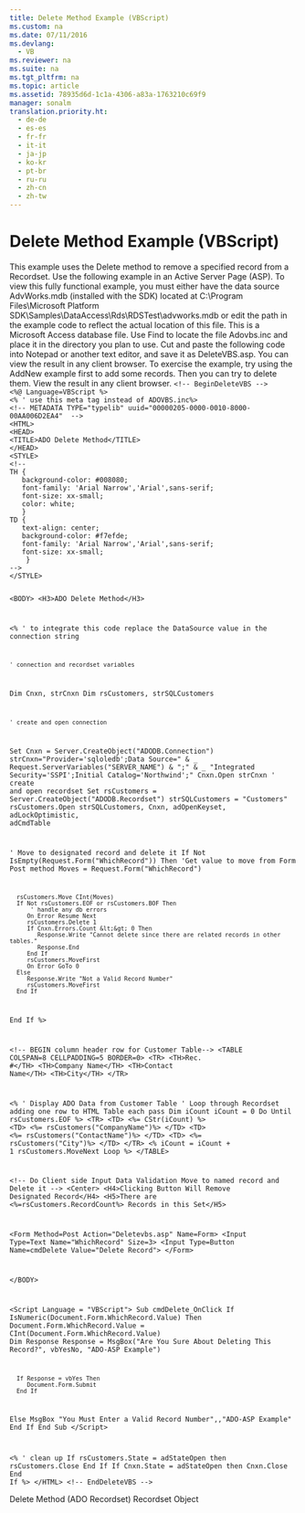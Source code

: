 ```yaml
---
title: Delete Method Example (VBScript)
ms.custom: na
ms.date: 07/11/2016
ms.devlang: 
  - VB
ms.reviewer: na
ms.suite: na
ms.tgt_pltfrm: na
ms.topic: article
ms.assetid: 78935d6d-1c1a-4306-a83a-1763210c69f9
manager: sonalm
translation.priority.ht: 
  - de-de
  - es-es
  - fr-fr
  - it-it
  - ja-jp
  - ko-kr
  - pt-br
  - ru-ru
  - zh-cn
  - zh-tw
---
```

# Delete Method Example (VBScript)
<?xml version="1.0" encoding="utf-8"?>
<developerReferenceWithoutSyntaxDocument xmlns="http://ddue.schemas.microsoft.com/authoring/2003/5" xmlns:xlink="http://www.w3.org/1999/xlink" xmlns:xsi="http://www.w3.org/2001/XMLSchema-instance" xsi:schemaLocation="http://ddue.schemas.microsoft.com/authoring/2003/5 http://dduestorage.blob.core.windows.net/ddueschema/developer.xsd">
  <introduction>
    <para>This example uses the <legacyLink xlink:href="1eb9209c-602c-4507-b0c2-6527a599b67d">Delete</legacyLink> method to remove a specified record from a <legacyLink xlink:href="ede1415f-c3df-4cc5-a05b-2576b2b84b60">Recordset</legacyLink>.</para>
    <para>Use the following example in an Active Server Page (ASP). To view this fully functional example, you must either have the data source AdvWorks.mdb (installed with the SDK) located at C:\Program Files\Microsoft Platform SDK\Samples\DataAccess\Rds\RDSTest\advworks.mdb or edit the path in the example code to reflect the actual location of this file. This is a Microsoft Access database file.</para>
    <para>Use <legacyBold>Find</legacyBold> to locate the file Adovbs.inc and place it in the directory you plan to use. Cut and paste the following code into Notepad or another text editor, and save it as <legacyBold>DeleteVBS.asp</legacyBold>. You can view the result in any client browser.</para>
    <para>To exercise the example, try using the <legacyLink xlink:href="dcdcaf0a-b9b0-4d81-8728-43c38c4c853b">AddNew</legacyLink> example first to add some records. Then you can try to delete them. View the result in any client browser. </para>
    <code>&lt;!-- BeginDeleteVBS --&gt;
&lt;%@ Language=VBScript %&gt;
&lt;% ' use this meta tag instead of ADOVBS.inc%&gt;
&lt;!-- METADATA TYPE="typelib" uuid="00000205-0000-0010-8000-00AA006D2EA4"  --&gt;
&lt;HTML&gt;
&lt;HEAD&gt;
&lt;TITLE&gt;ADO Delete Method&lt;/TITLE&gt;
&lt;/HEAD&gt;
&lt;STYLE&gt;
&lt;!--
TH {
   background-color: #008080; 
   font-family: 'Arial Narrow','Arial',sans-serif; 
   font-size: xx-small;
   color: white;
   }
TD { 
   text-align: center;
   background-color: #f7efde;
   font-family: 'Arial Narrow','Arial',sans-serif; 
   font-size: xx-small;
    }
--&gt;
&lt;/STYLE&gt;

&lt;BODY&gt; 
&lt;H3&gt;ADO Delete Method&lt;/H3&gt;

&lt;%
    ' to integrate this code replace the DataSource value in the connection string

    ' connection and recordset variables
   Dim Cnxn, strCnxn
   Dim rsCustomers, strSQLCustomers

    ' create and open connection
   Set Cnxn = Server.CreateObject("ADODB.Connection") 
   strCnxn="Provider='sqloledb';Data Source=" &amp; _
            Request.ServerVariables("SERVER_NAME") &amp; ";" &amp; _
            "Integrated Security='SSPI';Initial Catalog='Northwind';"
   Cnxn.Open  strCnxn
    ' create and open recordset
   Set rsCustomers = Server.CreateObject("ADODB.Recordset")
   strSQLCustomers = "Customers"
   rsCustomers.Open strSQLCustomers, Cnxn, adOpenKeyset, adLockOptimistic, adCmdTable
   
   ' Move to designated record and delete it
   If Not IsEmpty(Request.Form("WhichRecord")) Then
      'Get value to move from Form Post method
      Moves = Request.Form("WhichRecord")

      rsCustomers.Move CInt(Moves)
      If Not rsCustomers.EOF or rsCustomers.BOF Then
          ' handle any db errors
         On Error Resume Next
         rsCustomers.Delete 1
         If Cnxn.Errors.Count &lt;&gt; 0 Then
            Response.Write "Cannot delete since there are related records in other tables."
            Response.End
         End If
         rsCustomers.MoveFirst
         On Error GoTo 0
      Else
         Response.Write "Not a Valid Record Number"
         rsCustomers.MoveFirst
      End If
   End If
%&gt;

&lt;!-- BEGIN column header row for Customer Table--&gt;
&lt;TABLE COLSPAN=8 CELLPADDING=5 BORDER=0&gt;
&lt;TR&gt;
   &lt;TH&gt;Rec. #&lt;/TH&gt;
   &lt;TH&gt;Company Name&lt;/TH&gt;
   &lt;TH&gt;Contact Name&lt;/TH&gt;
   &lt;TH&gt;City&lt;/TH&gt;
&lt;/TR&gt;

   &lt;% 
   ' Display ADO Data from Customer Table 
   ' Loop through Recordset adding one row to HTML Table each pass
   Dim iCount
   iCount = 0
   Do Until rsCustomers.EOF %&gt;
   &lt;TR&gt;
     &lt;TD&gt; &lt;%= CStr(iCount) %&gt;
     &lt;TD&gt; &lt;%= rsCustomers("CompanyName")%&gt; &lt;/TD&gt;
     &lt;TD&gt; &lt;%= rsCustomers("ContactName")%&gt; &lt;/TD&gt;
     &lt;TD&gt; &lt;%= rsCustomers("City")%&gt; &lt;/TD&gt;
   &lt;/TR&gt;
   &lt;% 
     iCount = iCount + 1
     rsCustomers.MoveNext 
   Loop 
   %&gt;
&lt;/TABLE&gt;

&lt;!-- Do Client side Input Data Validation Move to named record and Delete it --&gt;
&lt;Center&gt;
&lt;H4&gt;Clicking Button Will Remove Designated Record&lt;/H4&gt;
&lt;H5&gt;There are &lt;%=rsCustomers.RecordCount%&gt; Records in this Set&lt;/H5&gt;

&lt;Form Method=Post Action="Deletevbs.asp" Name=Form&gt;
   &lt;Input Type=Text Name="WhichRecord" Size=3&gt; 
   &lt;Input Type=Button Name=cmdDelete Value="Delete Record"&gt;
&lt;/Form&gt;

&lt;/BODY&gt;

&lt;Script Language = "VBScript"&gt;
Sub cmdDelete_OnClick
   If IsNumeric(Document.Form.WhichRecord.Value) Then
      Document.Form.WhichRecord.Value = CInt(Document.Form.WhichRecord.Value)
      Dim Response
      Response = MsgBox("Are You Sure About Deleting This Record?", vbYesNo,  "ADO-ASP Example")

      If Response = vbYes Then
         Document.Form.Submit
      End If
   Else
      MsgBox "You Must Enter a Valid Record Number",,"ADO-ASP Example"
   End If
End Sub
&lt;/Script&gt;

&lt;%
    ' clean up
    If rsCustomers.State = adStateOpen then
        rsCustomers.Close
    End If
    If Cnxn.State = adStateOpen then
        Cnxn.Close
    End If
%&gt;
&lt;/HTML&gt;
&lt;!-- EndDeleteVBS --&gt;</code>
  </introduction>
  <relatedTopics>
<link xlink:href="1eb9209c-602c-4507-b0c2-6527a599b67d">Delete Method (ADO Recordset)</link>
<link xlink:href="ede1415f-c3df-4cc5-a05b-2576b2b84b60">Recordset Object</link>
</relatedTopics>
</developerReferenceWithoutSyntaxDocument>